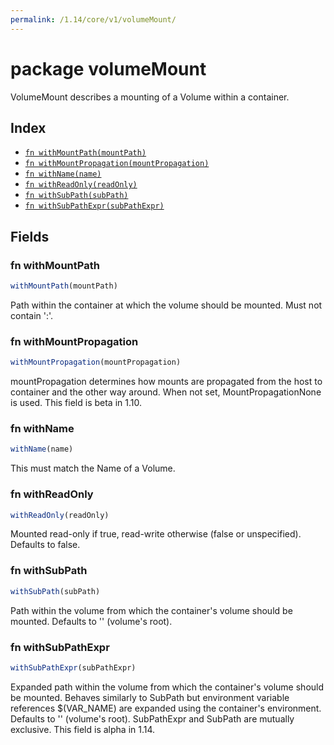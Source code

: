 ```yaml
---
permalink: /1.14/core/v1/volumeMount/
---
```


# package volumeMount

VolumeMount describes a mounting of a Volume within a container.

## Index

* [`fn withMountPath(mountPath)`](#fn-withmountpath)
* [`fn withMountPropagation(mountPropagation)`](#fn-withmountpropagation)
* [`fn withName(name)`](#fn-withname)
* [`fn withReadOnly(readOnly)`](#fn-withreadonly)
* [`fn withSubPath(subPath)`](#fn-withsubpath)
* [`fn withSubPathExpr(subPathExpr)`](#fn-withsubpathexpr)

## Fields

### fn withMountPath

```ts
withMountPath(mountPath)
```

Path within the container at which the volume should be mounted.  Must not contain ':'.

### fn withMountPropagation

```ts
withMountPropagation(mountPropagation)
```

mountPropagation determines how mounts are propagated from the host to container and the other way around. When not set, MountPropagationNone is used. This field is beta in 1.10.

### fn withName

```ts
withName(name)
```

This must match the Name of a Volume.

### fn withReadOnly

```ts
withReadOnly(readOnly)
```

Mounted read-only if true, read-write otherwise (false or unspecified). Defaults to false.

### fn withSubPath

```ts
withSubPath(subPath)
```

Path within the volume from which the container's volume should be mounted. Defaults to '' (volume's root).

### fn withSubPathExpr

```ts
withSubPathExpr(subPathExpr)
```

Expanded path within the volume from which the container's volume should be mounted. Behaves similarly to SubPath but environment variable references $(VAR_NAME) are expanded using the container's environment. Defaults to '' (volume's root). SubPathExpr and SubPath are mutually exclusive. This field is alpha in 1.14.